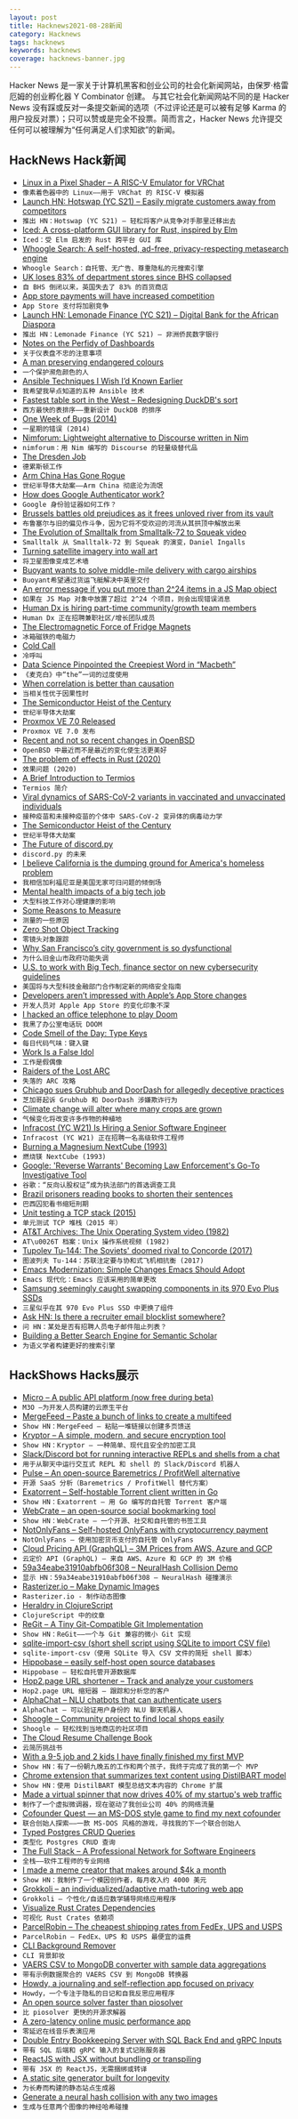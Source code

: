 ```yaml
---
layout: post
title: Hacknews2021-08-28新闻
category: Hacknews
tags: hacknews
keywords: hacknews
coverage: hacknews-banner.jpg
---
```


Hacker News 是一家关于计算机黑客和创业公司的社会化新闻网站，由保罗·格雷厄姆的创业孵化器 Y Combinator 创建。
与其它社会化新闻网站不同的是 Hacker News 没有踩或反对一条提交新闻的选项（不过评论还是可以被有足够 Karma 的用户投反对票）；只可以赞或是完全不投票。简而言之，Hacker News 允许提交任何可以被理解为“任何满足人们求知欲”的新闻。

## HackNews Hack新闻


- [Linux in a Pixel Shader – A RISC-V Emulator for VRChat](https://blog.pimaker.at/texts/rvc1/)
- `像素着色器中的 Linux——用于 VRChat 的 RISC-V 模拟器`
- [Launch HN: Hotswap (YC S21) – Easily migrate customers away from competitors](item?id=28327660)
- `推出 HN：Hotswap (YC S21) – 轻松将客户从竞争对手那里迁移出去`
- [Iced: A cross-platform GUI library for Rust, inspired by Elm](https://github.com/hecrj/iced/)
- `Iced：受 Elm 启发的 Rust 跨平台 GUI 库`
- [Whoogle Search: A self-hosted, ad-free, privacy-respecting metasearch engine](https://github.com/benbusby/whoogle-search)
- `Whoogle Search：自托管、无广告、尊重隐私的元搜索引擎`
- [UK loses 83% of department stores since BHS collapsed](https://www.bbc.com/news/business-58331168)
- `自 BHS 倒闭以来，英国失去了 83% 的百货商店`
- [App store payments will have increased competition](https://www.kalzumeus.com/2021/08/27/app-store-payment-competition/)
- `App Store 支付将加剧竞争`
- [Launch HN: Lemonade Finance (YC S21) – Digital Bank for the African Diaspora](item?id=28329211)
- `推出 HN：Lemonade Finance (YC S21) – 非洲侨民数字银行`
- [Notes on the Perfidy of Dashboards](https://charity.wtf/2021/08/09/notes-on-the-perfidy-of-dashboards/)
- `关于仪表盘不忠的注意事项`
- [A man preserving endangered colours](https://www.bbc.com/travel/article/20210823-the-man-preserving-endangered-colours)
- `一个保护濒危颜色的人`
- [Ansible Techniques I Wish I’d Known Earlier](https://zwischenzugs.com/2021/08/27/five-ansible-techniques-i-wish-id-known-earlier/)
- `我希望我早点知道的五种 Ansible 技术`
- [Fastest table sort in the West – Redesigning DuckDB's sort](https://duckdb.org/2021/08/27/external-sorting.html)
- `西方最快的表排序——重新设计 DuckDB 的排序`
- [One Week of Bugs (2014)](https://danluu.com/everything-is-broken/)
- `一星期的错误 (2014)`
- [Nimforum: Lightweight alternative to Discourse written in Nim](https://github.com/nim-lang/nimforum)
- `nimforum：用 Nim 编写的 Discourse 的轻量级替代品`
- [The Dresden Job](https://www.gq.com/story/the-dresden-job)
- `德累斯顿工作`
- [Arm China Has Gone Rogue](https://semianalysis.substack.com/p/the-semiconductor-heist-of-the-century)
- `世纪半导体大劫案——Arm China 彻底沦为流氓`
- [How does Google Authenticator work?](https://prezu.ca/post/2021-07-30-totp-1/)
- `Google 身份验证器如何工作？`
- [Brussels battles old prejudices as it frees unloved river from its vault](https://www.theguardian.com/world/2021/aug/27/brussels-battles-old-prejudices-as-it-frees-unloved-river-senne-from-its-vault)
- `布鲁塞尔与旧的偏见作斗争，因为它将不受欢迎的河流从其拱顶中解放出来`
- [The Evolution of Smalltalk from Smalltalk-72 to Squeak video](https://www.pldi21.org/prerecorded_hopl.17.html)
- `Smalltalk 从 Smalltalk-72 到 Squeak 的演变，Daniel Ingalls`
- [Turning satellite imagery into wall art](https://ramblemaps.com/turning-satellite-imagery-into-wall-art)
- `将卫星图像变成艺术墙`
- [Buoyant wants to solve middle-mile delivery with cargo airships](https://techcrunch.com/2021/08/27/yc-grad-buoyant-wants-to-solve-middle-mile-delivery-with-cargo-airships/)
- `Buoyant希望通过货运飞艇解决中英里交付`
- [An error message if you put more than 2^24 items in a JS Map object](https://searchvoidstar.tumblr.com/post/659634228574715904/an-amazing-error-message-if-you-put-more-than-2-24)
- `如果在 JS Map 对象中放置了超过 2^24 个项目，则会出现错误消息`
- [Human Dx is hiring part-time community/growth team members](https://www.humandx.org/team?gh_jid=4859261002)
- `Human Dx 正在招聘兼职社区/增长团队成员`
- [The Electromagnetic Force of Fridge Magnets](https://nautil.us/issue/104/harmony/the-electromagnetic-force-of-fridge-magnets)
- `冰箱磁铁的电磁力`
- [Cold Call](https://theupsizers.wordpress.com/2021/08/09/entry-1068-cold-call/)
- `冷呼叫`
- [Data Science Pinpointed the Creepiest Word in “Macbeth”](https://onezero.medium.com/how-data-science-pinpointed-the-creepiest-word-in-macbeth-3150995d3808)
- `《麦克白》中“the”一词的过度使用`
- [When correlation is better than causation](https://www.narrator.ai/blog/when-correlation-is-better-than-causation/)
- `当相关性优于因果性时`
- [The Semiconductor Heist of the Century](https://semianalysis.com/the-semiconductor-heist-of-the-century-arm-china-has-gone-completely-rogue-operating-as-an-independent-company-with-their-own-ip/)
- `世纪半导体大劫案`
- [Proxmox VE 7.0 Released](https://forum.proxmox.com/threads/proxmox-ve-7-0-released.92006/)
- `Proxmox VE 7.0 发布`
- [Recent and not so recent changes in OpenBSD](https://bsdly.blogspot.com/2021/08/recent-and-not-so-recent-changes-in.html)
- `OpenBSD 中最近而不是最近的变化使生活更美好`
- [The problem of effects in Rust (2020)](https://without.boats/blog/the-problem-of-effects/)
- `效果问题 (2020)`
- [A Brief Introduction to Termios](https://blog.nelhage.com/2009/12/a-brief-introduction-to-termios/)
- `Termios 简介`
- [Viral dynamics of SARS-CoV-2 variants in vaccinated and unvaccinated individuals](https://www.medrxiv.org/content/10.1101/2021.02.16.21251535v3)
- `接种疫苗和未接种疫苗的个体中 SARS-CoV-2 变异体的病毒动力学`
- [The Semiconductor Heist of the Century](https://semianalysis.substack.com/p/the-semiconductor-heist-of-the-century/comments)
- `世纪半导体大劫案`
- [The Future of discord.py](https://gist.github.com/Rapptz/4a2f62751b9600a31a0d3c78100287f1)
- `discord.py 的未来`
- [I believe California is the dumping ground for America's homeless problem](https://streetlifesolutions.blogspot.com/2021/08/i-believe-california-is-dumping-ground.html)
- `我相信加利福尼亚是美国无家可归问题的倾倒场`
- [Mental health impacts of a big tech job](https://oilyraincloud.com/2021/08/16/mental-health-impacts-of-a-big-tech-job/)
- `大型科技工作对心理健康的影响`
- [Some Reasons to Measure](https://danluu.com/why-benchmark/)
- `测量的一些原因`
- [Zero Shot Object Tracking](https://blog.roboflow.com/zero-shot-object-tracking/)
- `零镜头对象跟踪`
- [Why San Francisco’s city government is so dysfunctional](https://www.economist.com/united-states/2021/08/28/why-san-franciscos-city-government-is-so-dysfunctional)
- `为什么旧金山市政府功能失调`
- [U.S. to work with Big Tech, finance sector on new cybersecurity guidelines](https://www.reuters.com/world/us/cyber-threats-top-agenda-white-house-meeting-with-big-tech-finance-executives-2021-08-25/)
- `美国将与大型科技金融部门合作制定新的网络安全指南`
- [Developers aren’t impressed with Apple’s App Store changes](https://www.macworld.com/article/354291/developers-arent-impressed-with-apples-app-store-changes.html)
- `开发人员对 Apple App Store 的变化印象不深`
- [I hacked an office telephone to play Doom](https://neilbostian.github.io/#/doomphone)
- `我黑了办公室电话玩 DOOM`
- [Code Smell of the Day: Type Keys](https://jesseduffield.com/Type-Keys/)
- `每日代码气味：键入键`
- [Work Is a False Idol](https://www.nytimes.com/2021/08/22/opinion/lying-flat-work-rest.html)
- `工作是假偶像`
- [Raiders of the Lost ARC](https://doctorow.medium.com/raiders-of-the-lost-arc-62262cc5b317)
- `失落的 ARC 攻略`
- [Chicago sues Grubhub and DoorDash for allegedly deceptive practices](https://chicago.eater.com/2021/8/27/22644787/chicago-grubhub-doordash-lawsuit-third-party-delivery)
- `芝加哥起诉 Grubhub 和 DoorDash 涉嫌欺诈行为`
- [Climate change will alter where many crops are grown](https://www.economist.com/international/2021/08/28/climate-change-will-alter-where-many-crops-are-grown)
- `气候变化将改变许多作物的种植地`
- [Infracost (YC W21) Is Hiring a Senior Software Engineer](https://www.ycombinator.com/companies/infracost/jobs/9fGDG72-senior-software-engineer)
- `Infracost (YC W21) 正在招聘一名高级软件工程师`
- [Burning a Magnesium NextCube (1993)](https://simson.net/ref/1993/cubefire.html)
- `燃烧镁 NextCube (1993)`
- [Google: 'Reverse Warrants' Becoming Law Enforcement's Go-To Investigative Tool](https://www.techdirt.com/articles/20210821/10494847401/google-report-shows-reverse-warrants-are-swiftly-becoming-law-enforcements-go-to-investigative-tool.shtml)
- `谷歌：“反向认股权证”成为执法部门的首选调查工具`
- [Brazil prisoners reading books to shorten their sentences](http://prison-off.com/brazil-prisoners-reading-books-to-shorten-their-sentences/?lang=en)
- `巴西囚犯看书缩短刑期`
- [Unit testing a TCP stack (2015)](http://www.snellman.net/blog/archive/2015-07-09-unit-testing-a-tcp-stack/)
- `单元测试 TCP 堆栈（2015 年）`
- [AT&T Archives: The Unix Operating System video (1982)](https://www.youtube.com/watch?v=tc4ROCJYbm0)
- `AT\u0026T 档案：Unix 操作系统视频 (1982)`
- [Tupolev Tu-144: The Soviets' doomed rival to Concorde (2017)](https://edition.cnn.com/style/article/tupolev-tu-144-concordski/index.html)
- `图波列夫 Tu-144：苏联注定要与协和式飞机相抗衡 (2017)`
- [Emacs Modernization: Simple Changes Emacs Should Adopt](http://ergoemacs.org/emacs/modernization.html)
- `Emacs 现代化：Emacs 应该采用的简单更改`
- [Samsung seemingly caught swapping components in its 970 Evo Plus SSDs](https://arstechnica.com/gadgets/2021/08/samsung-seemingly-caught-swapping-components-in-its-970-evo-plus-ssds/)
- `三星似乎在其 970 Evo Plus SSD 中更换了组件`
- [Ask HN: Is there a recruiter email blocklist somewhere?](item?id=28336742)
- `问 HN：某处是否有招聘人员电子邮件阻止列表？`
- [Building a Better Search Engine for Semantic Scholar](https://medium.com/ai2-blog/building-a-better-search-engine-for-semantic-scholar-ea23a0b661e7)
- `为语义学者构建更好的搜索引擎`


## HackShows Hacks展示

- [ Micro – A public API platform (now free during beta)](https://m3o.com)
- `M3O –为开发人员构建的云原生平台`
- [ MergeFeed – Paste a bunch of links to create a multifeed](https://mergefeed.net/)
- `Show HN：MergeFeed – 粘贴一堆链接以创建多页馈送`
- [ Kryptor – A simple, modern, and secure encryption tool](https://www.kryptor.co.uk/)
- `Show HN：Kryptor – 一种简单、现代且安全的加密工具`
- [ Slack/Discord bot for running interactive REPLs and shells from a chat](https://github.com/binwiederhier/replbot)
- `用于从聊天中运行交互式 REPL 和 shell 的 Slack/Discord 机器人`
- [ Pulse – An open-source Baremetrics / ProfitWell alternative](https://github.com/mike-paper/pulse)
- `开源 SaaS 分析（Baremetrics / ProfitWell 替代方案）`
- [ Exatorrent – Self-hostable Torrent client written in Go](https://github.com/varbhat/exatorrent)
- `Show HN：Exatorrent – 用 Go 编写的自托管 Torrent 客户端`
- [ WebCrate – an open-source social bookmarking tool](https://webcrate.app)
- `Show HN：WebCrate – 一个开源、社交和自托管的书签工具`
- [ NotOnlyFans – Self-hosted OnlyFans with cryptocurrency payment](https://github.com/easychen/not-only-fans)
- `NotOnlyFans – 使用加密货币支付的自托管 OnlyFans`
- [ Cloud Pricing API (GraphQL) – 3M Prices from AWS, Azure and GCP](https://github.com/infracost/cloud-pricing-api)
- `云定价 API (GraphQL) – 来自 AWS、Azure 和 GCP 的 3M 价格`
- [ 59a34eabe31910abfb06f308 – NeuralHash Collision Demo](https://thishashcollisionisnotporn.com)
- `显示 HN：59a34eabe31910abfb06f308 – NeuralHash 碰撞演示`
- [ Rasterizer.io – Make Dynamic Images](https://rasterizer.io)
- `Rasterizer.io - 制作动态图像`
- [ Heraldry in ClojureScript](https://heraldry.digital)
- `ClojureScript 中的纹章`
- [ ReGit – A Tiny Git-Compatible Git Implementation](https://github.com/WithGJR/regit-go)
- `Show HN：ReGit——一个与 Git 兼容的微小 Git 实现`
- [ sqlite-import-csv (short shell script using SQLite to import CSV file)](https://github.com/SixArm/sqlite-import-csv)
- `sqlite-import-csv（使用 SQLite 导入 CSV 文件的简短 shell 脚本）`
- [ Hippobase – easily self-host open source databases](https://hippobase.io)
- `Hippobase – 轻松自托管开源数据库`
- [ Hop2.page URL shortener – Track and analyze your customers](https://hop2.page)
- `Hop2.page URL 缩短器 – 跟踪和分析您的客户`
- [ AlphaChat – NLU chatbots that can authenticate users](https://www.alphachat.ai/faq)
- `AlphaChat – 可以验证用户身份的 NLU 聊天机器人`
- [ Shoogle – Community project to find local shops easily](https://shoogle.net/)
- `Shoogle – 轻松找到当地商店的社区项目`
- [ The Cloud Resume Challenge Book](item?id=28316266)
- `云简历挑战书`
- [ With a 9-5 job and 2 kids I have finally finished my first MVP](item?id=28320346)
- `Show HN：有了一份朝九晚五的工作和两个孩子，我终于完成了我的第一个 MVP`
- [ Chrome extension that summarizes text content using DistilBART model](https://chrome.google.com/webstore/detail/tldr-chrome/khkpnmmnkenbelkljphmpbjgbmobgonn)
- `Show HN：使用 DistilBART 模型总结文本内容的 Chrome 扩展`
- [ Made a virtual spinner that now drives 40% of my startup's web traffic](http://fidgetpage.com)
- `制作了一个虚拟微调器，现在驱动了我创业公司 40% 的网络流量`
- [ Cofounder Quest — an MS-DOS style game to find my next cofounder](https://cofounder.quest)
- `联合创始人探索——一款 MS-DOS 风格的游戏，寻找我的下一个联合创始人`
- [ Typed Postgres CRUD Queries](https://github.com/vramework/postgres-typed)
- `类型化 Postgres CRUD 查询`
- [ The Full Stack – A Professional Network for Software Engineers](https://thefullstack.network/invite/showhn21)
- `全栈——软件工程师的专业网络`
- [ I made a meme creator that makes around $4k a month](https://metameme.app/)
- `Show HN：我制作了一个模因创作者，每月收入约 4000 美元`
- [ Grokkoli – an individualized/adaptive math-tutoring web app](item?id=28331760)
- `Grokkoli – 个性化/自适应数学辅导网络应用程序`
- [ Visualize Rust Crates Dependencies](https://crates.live/rand/0.8.4)
- `可视化 Rust Crates 依赖项`
- [ ParcelRobin – The cheapest shipping rates from FedEx, UPS and USPS](https://parcelrobin.com)
- `ParcelRobin – FedEx、UPS 和 USPS 最便宜的运费`
- [ CLI Background Remover](https://github.com/nadermx/backgroundremover)
- `CLI 背景卸妆`
- [ VAERS CSV to MongoDB converter with sample data aggregations](https://github.com/blakecallens/vaers2mongo)
- `带有示例数据聚合的 VAERS CSV 到 MongoDB 转换器`
- [ Howdy, a journaling and self-reflection app focused on privacy](https://apps.apple.com/us/app/howdy-journaling-reflection/id1581975006)
- `Howdy，一个专注于隐私的日记和自我反思应用程序`
- [ An open source solver faster than piosolver](https://github.com/bupticybee/TexasSolver)
- `比 piosolver 更快的开源求解器`
- [ A zero-latency online music performance app](https://github.com/gasnew/cedar)
- `零延迟在线音乐表演应用`
- [ Double Entry Bookkeeping Server with SQL Back End and gRPC Inputs](https://github.com/darcys22/godbledger)
- `带有 SQL 后端和 gRPC 输入的复式记账服务器`
- [ ReactJS with JSX without bundling or transpiling](item?id=28333975)
- `带有 JSX 的 ReactJS，无需捆绑或转译`
- [ A static site generator built for longevity](https://prpl.dev)
- `为长寿而构建的静态站点生成器`
- [ Generate a neural hash collision with any two images](https://huggingface.co/spaces/aliabd/generate-neural-hash-collision)
- `生成与任意两个图像的神经哈希碰撞`

